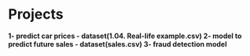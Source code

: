 # Projects

**1- predict car prices - dataset(1.04. Real-life example.csv)
  2- model to predict future sales - dataset(sales.csv)
  3- fraud detection model**
